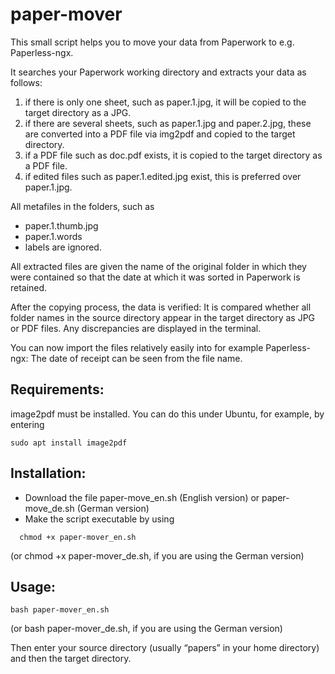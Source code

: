 # paper-mover
This small script helps you to move your data from Paperwork to e.g. Paperless-ngx.

It searches your Paperwork working directory and extracts your data as follows:
1. if there is only one sheet, such as paper.1.jpg, it will be copied to the target directory as a JPG. 
2. if there are several sheets, such as paper.1.jpg and paper.2.jpg, these are converted into a PDF file via img2pdf and copied to the target directory.
3. if a PDF file such as doc.pdf exists, it is copied to the target directory as a PDF file.
4. if edited files such as paper.1.edited.jpg exist, this is preferred over paper.1.jpg.

All metafiles in the folders, such as
* paper.1.thumb.jpg
* paper.1.words
* labels
are ignored.

All extracted files are given the name of the original folder in which they were contained so that the date at which it was sorted in Paperwork is retained.

After the copying process, the data is verified: It is compared whether all folder names in the source directory appear in the target directory as JPG or PDF files. Any discrepancies are displayed in the terminal.

You can now import the files relatively easily into for example Paperless-ngx: The date of receipt can be seen from the file name.

## Requirements:

image2pdf must be installed.
You can do this under Ubuntu, for example, by entering
```console
sudo apt install image2pdf
```

## Installation:
* Download the file paper-move_en.sh (English version) or paper-move_de.sh (German version)
* Make the script executable by using
```console
  chmod +x paper-mover_en.sh
```
(or chmod +x paper-mover_de.sh, if you are using the German version)

## Usage:
```console
bash paper-mover_en.sh
```
(or bash paper-mover_de.sh, if you are using the German version)

Then enter your source directory (usually “papers” in your home directory) and then the target directory.
